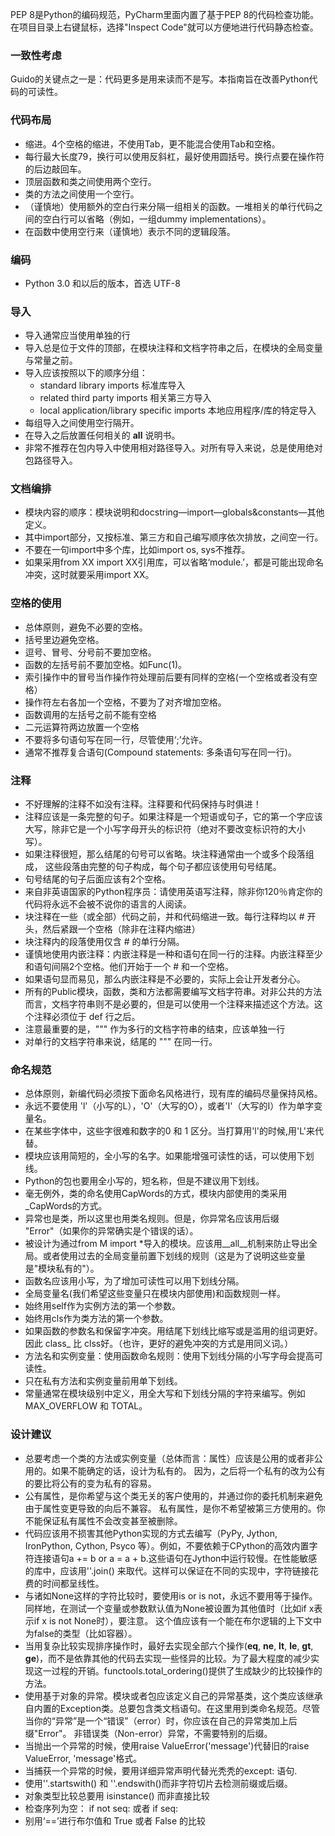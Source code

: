 PEP 8是Python的编码规范，PyCharm里面内置了基于PEP 8的代码检查功能。在项目目录上右键鼠标，选择"Inspect Code"就可以方便地进行代码静态检查。

### 一致性考虑
Guido的关键点之一是：代码更多是用来读而不是写。本指南旨在改善Python代码的可读性。


### 代码布局
- 缩进。4个空格的缩进，不使用Tab，更不能混合使用Tab和空格。
- 每行最大长度79，换行可以使用反斜杠，最好使用圆括号。换行点要在操作符的后边敲回车。
- 顶层函数和类之间使用两个空行。
- 类的方法之间使用一个空行。
- （谨慎地）使用额外的空白行来分隔一组相关的函数。一堆相关的单行代码之间的空白行可以省略（例如，一组dummy implementations）。
- 在函数中使用空行来（谨慎地）表示不同的逻辑段落。


### 编码
- Python 3.0 和以后的版本，首选 UTF-8

### 导入
- 导入通常应当使用单独的行
- 导入总是位于文件的顶部，在模块注释和文档字符串之后，在模块的全局变量与常量之前。
- 导入应该按照以下的顺序分组：
    - standard library imports 标准库导入
    - related third party imports 相关第三方导入
    - local application/library specific imports 本地应用程序/库的特定导入
- 每组导入之间使用空行隔开。
- 在导入之后放置任何相关的 __all__ 说明书。
- 非常不推荐在包内导入中使用相对路径导入。对所有导入来说，总是使用绝对包路径导入。

### 文档编排
- 模块内容的顺序：模块说明和docstring—import—globals&constants—其他定义。
- 其中import部分，又按标准、第三方和自己编写顺序依次排放，之间空一行。
- 不要在一句import中多个库，比如import os, sys不推荐。
- 如果采用from XX import XX引用库，可以省略‘module.’，都是可能出现命名冲突，这时就要采用import XX。

### 空格的使用
- 总体原则，避免不必要的空格。
- 括号里边避免空格。
- 逗号、冒号、分号前不要加空格。
- 函数的左括号前不要加空格。如Func(1)。
- 索引操作中的冒号当作操作符处理前后要有同样的空格(一个空格或者没有空格）
- 操作符左右各加一个空格，不要为了对齐增加空格。
- 函数调用的左括号之前不能有空格
- 二元运算符两边放置一个空格
- 不要将多句语句写在同一行，尽管使用‘;’允许。
- 通常不推荐复合语句(Compound statements: 多条语句写在同一行)。


### 注释
- 不好理解的注释不如没有注释。注释要和代码保持与时俱进！
- 注释应该是一条完整的句子。如果注释是一个短语或句子，它的第一个字应该大写，除非它是一个小写字母开头的标识符（绝对不要改变标识符的大小写）。
- 如果注释很短，那么结尾的句号可以省略。块注释通常由一个或多个段落组成， 这些段落由完整的句子构成，每个句子都应该使用句号结尾。
- 句号结尾的句子后面应该有2个空格。
- 来自非英语国家的Python程序员：请使用英语写注释，除非你120％肯定你的代码将永远不会被不说你的语言的人阅读。
- 块注释在一些（或全部）代码之前，并和代码缩进一致。每行注释均以 # 开头，然后紧跟一个空格（除非在注释内缩进）
- 块注释内的段落使用仅含 # 的单行分隔。
- 谨慎地使用内嵌注释：内嵌注释是一种和语句在同一行的注释。内嵌注释至少和语句间隔2个空格。他们开始于一个 # 和一个空格。
- 如果语句显而易见，那么内嵌注释是不必要的，实际上会让开发者分心。
- 所有的Public模块，函数，类和方法都需要编写文档字符串。对非公共的方法而言，文档字符串则不是必要的，但是可以使用一个注释来描述这个方法。这个注释必须位于 def 行之后。
- 注意最重要的是，""" 作为多行的文档字符串的结束，应该单独一行
- 对单行的文档字符串来说，结尾的 """ 在同一行。


### 命名规范
- 总体原则，新编代码必须按下面命名风格进行，现有库的编码尽量保持风格。
- 永远不要使用 'l'（小写的L），'O'（大写的O），或者'I'（大写的I）作为单字变量名。
- 在某些字体中，这些字很难和数字的0 和 1 区分。当打算用'l'的时候,用'L'来代替。
- 模块应该用简短的，全小写的名字。如果能增强可读性的话，可以使用下划线。 
- Python的包也要用全小写的，短名称，但是不建议用下划线。
- 毫无例外，类的命名使用CapWords的方式，模块内部使用的类采用_CapWords的方式。
- 异常也是类，所以这里也用类名规则。但是，你异常名应该用后缀 "Error"（如果你的异常确实是个错误的话）。
- 被设计为通过from M import *导入的模块。应该用__all__机制来防止导出全局。或者使用过去的全局变量前置下划线的规则（这是为了说明这些变量是"模块私有的"）。
- 函数名应该用小写，为了增加可读性可以用下划线分隔。
- 全局变量名(我们希望这些变量只在模块内部使用)和函数规则一样。
- 始终用self作为实例方法的第一个参数。
- 始终用cls作为类方法的第一个参数。
- 如果函数的参数名和保留字冲突。用结尾下划线比缩写或是滥用的组词更好。因此 class_ 比 clss好。（也许，更好的避免冲突的方式是用同义词。）
- 方法名和实例变量：使用函数命名规则：使用下划线分隔的小写字母会提高可读性。
- 只在私有方法和实例变量前用单下划线。
- 常量通常在模块级别中定义，用全大写和下划线分隔的字符来编写。例如MAX_OVERFLOW 和 TOTAL。



### 设计建议
- 总要考虑一个类的方法或实例变量（总体而言：属性）应该是公用的或者非公用的。如果不能确定的话，设计为私有的。 因为，之后将一个私有的改为公有的要比将公有的变为私有的容易。
- 公有属性，是你希望与这个类无关的客户使用的，并通过你的委托机制来避免由于属性变更导致的向后不兼容。 私有属性，是你不希望被第三方使用的。你不能保证私有属性不会改变甚至被删除。
- 代码应该用不损害其他Python实现的方式去编写（PyPy, Jython, IronPython, Cython, Psyco 等）。例如，不要依赖于CPython的高效内置字符连接语句a += b or a = a + b.这些语句在Jython中运行较慢。在性能敏感的库中，应该用''.join() 来取代。这样可以保证在不同的实现中，字符链接花费的时间都呈线性。
- 与诸如None这样的字符比较时，要使用is or is not，永远不要用等于操作。
同样地，在测试一个变量或参数默认值为None被设置为其他值时（比如if x表示if x is not None时），要注意。 这个值应该有一个能在布尔逻辑的上下文中为false的类型（比如容器）。
- 当用复杂比较实现排序操作时，最好去实现全部六个操作(__eq__, __ne__, __lt__, __le__, __gt__, __ge__)，而不是依靠其他的代码去实现一些怪异的比较。为了最大程度的减少实现这一过程的开销。functools.total_ordering()提供了生成缺少的比较操作的方法。
- 使用基于对象的异常。模块或者包应该定义自己的异常基类，这个类应该继承自内置的Exception类。总要包含类文档语句。在这里用到类命名规范。尽管当你的“异常”是一个“错误”（error）时，你应该在自己的异常类加上后缀"Error"。 非错误类（Non-error）异常，不需要特别的后缀。
- 当抛出一个异常的时候，使用raise ValueError('message')代替旧的raise ValueError, 'message'格式。
- 当捕获一个异常的时候，要用详细异常声明代替光秃秃的except: 语句.
- 使用''.startswith() 和 ''.endswith()而非字符切片去检测前缀或后缀。
- 对象类型比较总要用 isinstance() 而非直接比较 
- 检查序列为空： if not seq:   或者  if seq:
- 别用‘==’进行布尔值和 True 或者 False 的比较